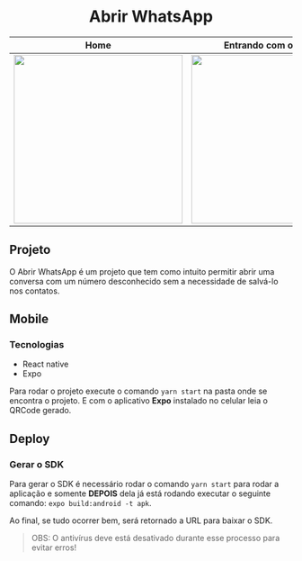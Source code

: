 <h1 align="center"><strong>Abrir WhatsApp</strong></h1>

|Home| Entrando com os dados|
|---|---|
| <img src="https://user-images.githubusercontent.com/38691922/103040958-c1259580-4553-11eb-9c06-ba9a1ebd215e.jpeg" height="300" > | <img src="https://user-images.githubusercontent.com/38691922/103040965-c387ef80-4553-11eb-8323-5a15f24b848e.jpeg" height="300" >|

<h2>Projeto</h2>

O Abrir WhatsApp é um projeto que tem como intuito permitir abrir uma conversa com um número desconhecido sem a necessidade de salvá-lo nos contatos.

<h2> Mobile</h2>
<h3> Tecnologias</h3>

* React native
* Expo

Para rodar o projeto execute o comando ``` yarn start ``` na pasta onde se encontra o projeto. E com o aplicativo <strong>Expo</strong> instalado no celular leia o QRCode gerado.


<h2>Deploy</h2>
<h3>Gerar o SDK</h3>

Para gerar o SDK é necessário rodar o comando ``` yarn start ``` para rodar a aplicação e somente <strong>DEPOIS</strong> dela já está rodando executar o 
seguinte comando: ```expo build:android -t apk```.

Ao final, se tudo ocorrer bem, será retornado a URL para baixar o SDK.

> OBS: O antivírus deve está desativado durante esse processo para evitar erros!
